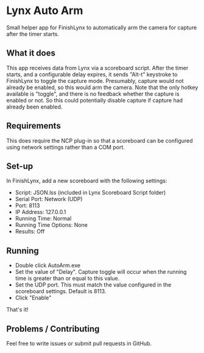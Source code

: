 # Lynx Auto Arm
Small helper app for FinishLynx to automatically arm the camera for capture after the timer starts.

## What it does
This app receives data from Lynx via a scoreboard script. After the timer starts, and a configurable delay expires, it sends "Alt-t" keystroke to FinishLynx to toggle the capture mode. Presumably, capture would not already be enabled, so this would arm the camera. Note that the only hotkey available is "toggle", and there is no feedback whether the capture is enabled or not. So this could potentially disable capture if capture had already been enabled.

## Requirements
This does require the NCP plug-in so that a scoreboard can be configured using network settings rather than a COM port.

## Set-up
In FinishLynx, add a new scoreboard with the following settings:
- Script: JSON.lss (included in Lynx Scoreboard Script folder)
- Serial Port: Network (UDP)
- Port: 8113
- IP Address: 127.0.0.1
- Running Time: Normal
- Running Time Options: None
- Results: Off

## Running
- Double click AutoArm.exe
- Set the value of "Delay". Capture toggle will occur when the running time is greater than or equal to this value.
- Set the UDP port. This must match the value configured in the scoreboard settings. Default is 8113.
- Click "Enable"

That's it!

## Problems / Contributing
Feel free to write issues or submit pull requests in GitHub.
